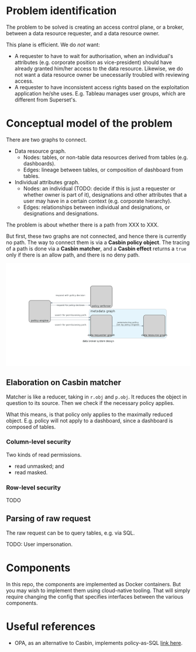 # Problem identification

The problem to be solved is creating an access control plane, or a broker, between a data resource requester, and a data resource owner.

This plane is efficient. We do _not_ want:

- A requester to have to wait for authorisation, when an individual's attributes (e.g. corporate position as vice-president) should have already granted him/her access to the data resource. Likewise, we do not want a data resource owner be unecessarily troubled with reviewing access.
- A requester to have inconsistent access rights based on the exploitation application he/she uses. E.g. Tableau manages user groups, which are different from Superset's.

# Conceptual model of the problem

There are two graphs to connect.

- Data resource graph.
  - Nodes: tables, or non-table data resources derived from tables (e.g. dashboards).
  - Edges: lineage between tables, or composition of dashboard from tables.
- Individual attributes graph.
  - Nodes: an individual (TODO: decide if this is just a requester or whether owner is part of it), designations and other attributes that a user may have in a certain context (e.g. corporate hierarchy).
  - Edges: relationships between individual and designations, or designations and designations.

The problem is about whether there is a path from XXX to XXX.

But first, these two graphs are not connected, and hence there is currently no path. The way to connect them is via a **Casbin policy object**. The tracing of a path is done via a **Casbin matcher**, and a **Casbin effect** returns a `true` only if there is an allow path, and there is no deny path.

![image](./data_broker_system_design.png)

## Elaboration on Casbin matcher

Matcher is like a reducer, taking in `r.obj` and `p.obj`. It reduces the object in question to its source. Then we check if the necessary policy applies.

What this means, is that policy only applies to the maximally reduced object. E.g. policy will not apply to a dashboard, since a dashboard is composed of tables.

### Column-level security

Two kinds of read permissions.

- read unmasked; and
- read masked.

### Row-level security

TODO

## Parsing of raw request

The raw request can be to query tables, e.g. via SQL.

TODO: User impersonation.

# Components

In this repo, the components are implemented as Docker containers. But you may wish to implement them using cloud-native tooling. That will simply require changing the config that specifies interfaces between the various components.

# Useful references

- OPA, as an alternative to Casbin, implements policy-as-SQL [link here](https://blog.openpolicyagent.org/write-policy-in-opa-enforce-policy-in-sql-d9d24db93bf4).